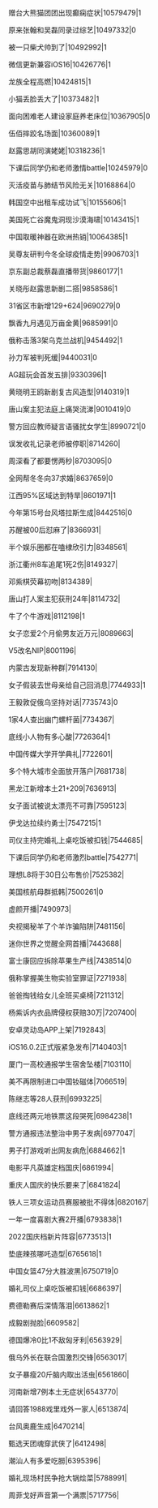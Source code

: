 赠台大熊猫团团出现癫痫症状|10579479|1

原来张翰和吴磊同录过综艺|10497332|0

被一只柴犬帅到了|10492992|1

微信更新兼容iOS16|10426776|1

龙族全程高燃|10424815|1

小猫丢脸丢大了|10373482|1

面向困难老人建设家庭养老床位|10367905|0

伍佰摔跤名场面|10360089|1

赵露思胡同演姥姥|10318236|1

下课后同学仍和老师激情battle|10245979|0

灭活疫苗与肺结节风险无关|10168864|0

韩国空中出租车成功试飞|10155606|1

美国死亡谷魔鬼洞现沙漠海啸|10143415|1

中国取暖神器在欧洲热销|10064385|1

吴尊友研判今冬全球疫情走势|9906703|1

京东副总裁蔡磊直播带货|9860177|1

关晓彤赵露思新剧二搭|9858586|1

31省区市新增129+624|9690279|0

飘香九月遇见万亩金黄|9685991|0

俄称击落3架乌克兰战机|9454492|1

孙力军被判死缓|9440031|0

AG超玩会首发五排|9330396|1

黄晓明王鸥新剧复古风造型|9140319|1

唐山案主犯法庭上痛哭流涕|9010419|0

警方回应教师疑言语骚扰女学生|8990721|0

误发收礼记录老师被停职|8714260|

周深看了都要愣两秒|8703095|0

全网帮冬冬向37求婚|8637659|0

江西95%区域达到特旱|8601971|1

今年第15号台风塔拉斯生成|8442516|0

苏醒被00后怼麻了|8366931|

半个娱乐圈都在嗑棣欣引力|8348561|

浙江衢州8车追尾1死2伤|8149327|

邓紫棋荧幕初吻|8134389|

唐山打人案主犯获刑24年|8114732|

牛了个牛游戏|8112198|1

女子恋爱2个月偷男友近万元|8089663|

V5改名NIP|8001196|

内蒙古发现新种群|7914130|

女子假装去世母亲给自己回消息|7744933|1

王毅敦促俄乌坚持对话|7735743|0

1家4人查出幽门螺杆菌|7734367|

底线小人物有多心酸|7726364|1

中国传媒大学开学典礼|7722601|

多个特大城市全面放开落户|7681738|

黑龙江新增本土21+209|7636913|

女子面试被说太漂亮不可靠|7595123|

伊戈达拉续约勇士|7547215|1

司仪主持完婚礼上桌吃饭被扣钱|7544685|

下课后同学仍和老师激烈battle|7542771|

理想L8将于30日公布售价|7525382|

美国核航母群抵韩|7500261|0

虚颜开播|7490973|

央视揭秘羊了个羊诈骗陷阱|7481156|

迷你世界之觉醒全网首播|7443688|

富士康回应拆除苹果生产线|7438514|0

俄称掌握美生物实验室罪证|7271938|

爸爸掏钱给女儿全班买桌椅|7211312|

杨紫诉内衣品牌侵权获赔30万|7207400|

安卓灵动岛APP上架|7192843|

iOS16.0.2正式版紧急发布|7140403|1

厦门一高校通报学生宿舍坠楼|7103110|

美不再限制进口中国钕磁体|7066519|

陈继志等28人获刑|6993225|

底线还两元地铁票这段哭死|6984238|1

警方通报违法整治中男子发病|6977047|

男子打游戏听出网友病危|6884662|1

电影平凡英雄定档国庆|6861994|

重庆人国庆的快乐要来了|6841824|

铁人三项女运动员赛服被批不得体|6820167|

一年一度喜剧大赛2开播|6793838|1

2022国庆档新片阵容|6773513|1

垫底辣孩哪吒造型|6765618|1

中国女篮47分大胜波黑|6750719|0

婚礼司仪上桌吃饭被扣钱|6686397|

费德勒赛后深情落泪|6613862|1

成毅剧抛脸|6609582|

德国爆冷0比1不敌匈牙利|6563929|

俄乌外长在联合国激烈交锋|6563017|

女子暴瘦20斤脑内取出活虫|6561860|

河南新增7例本土无症状|6543770|

请回答1988戏里戏外一家人|6513874|

台风奥鹿生成|6470214|

甄选天团魂穿武侠了|6412498|

潮汕人有多爱吃朥|6395396|

婚礼现场村民争抢大锅烩菜|5788991|

周菲戈好声音第一个满票|5717756|

